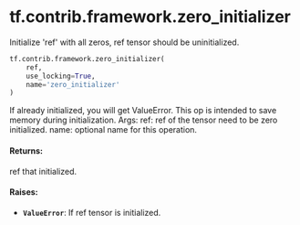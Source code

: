 <div itemscope itemtype="http://developers.google.com/ReferenceObject">
<meta itemprop="name" content="tf.contrib.framework.zero_initializer" />
<meta itemprop="path" content="Stable" />
</div>

# tf.contrib.framework.zero_initializer

Initialize 'ref' with all zeros, ref tensor should be uninitialized.

``` python
tf.contrib.framework.zero_initializer(
    ref,
    use_locking=True,
    name='zero_initializer'
)
```

<!-- Placeholder for "Used in" -->

If already initialized, you will get ValueError. This op is intended to
save memory during initialization.
Args:
  ref: ref of the tensor need to be zero initialized.
  name: optional name for this operation.

#### Returns:

ref that initialized.


#### Raises:


* <b>`ValueError`</b>: If ref tensor is initialized.